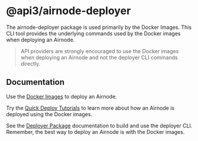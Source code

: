 # @api3/airnode-deployer

The airnode-deployer package is used primarily by the Docker Images. This CLI tool provides the underlying commands used
by the Docker images when deploying an Airnode.

> API providers are strongly encouraged to use the Docker images when deploying an Airnode and not the deployer CLI
> commands directly.

## Documentation

Use the [Docker Images](https://docs.api3.org/airnode/latest/grp-providers/docker/) to deploy an Airnode.

Try the [Quick Deploy Tutorials](https://docs.api3.org/airnode/latest/grp-providers/tutorial/) to learn more about how
an Airnode is deployed using the Docker images.

See the [Deployer Package](https://docs.api3.org/airnode/latest/reference/packages/deployer.html) documentation to build
and use the deployer CLI. Remember, the best way to deploy an Airnode is with the Docker images.
